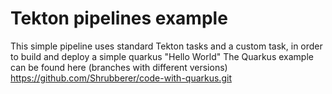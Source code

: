 # Tekton pipelines example

This simple pipeline uses standard Tekton tasks and a custom task, in order to build and deploy a simple quarkus "Hello World" 
The Quarkus example can be found here (branches with different versions)
https://github.com/Shrubberer/code-with-quarkus.git
